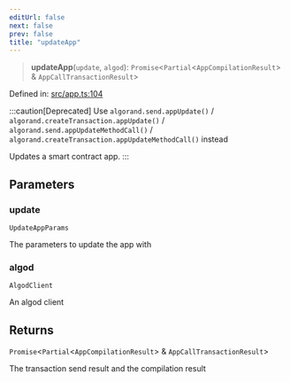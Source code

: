 ```yaml
---
editUrl: false
next: false
prev: false
title: "updateApp"
---
```


> **updateApp**(`update`, `algod`): `Promise`\<`Partial`\<`AppCompilationResult`\> & `AppCallTransactionResult`\>

Defined in: [src/app.ts:104](https://github.com/algorandfoundation/algokit-utils-ts/blob/e57e96ab17213653e656688e8d7251c0107554cf/src/app.ts#L104)

:::caution[Deprecated]
Use `algorand.send.appUpdate()` / `algorand.createTransaction.appUpdate()` / `algorand.send.appUpdateMethodCall()`
/ `algorand.createTransaction.appUpdateMethodCall()` instead

Updates a smart contract app.
:::

## Parameters

### update

`UpdateAppParams`

The parameters to update the app with

### algod

`AlgodClient`

An algod client

## Returns

`Promise`\<`Partial`\<`AppCompilationResult`\> & `AppCallTransactionResult`\>

The transaction send result and the compilation result
